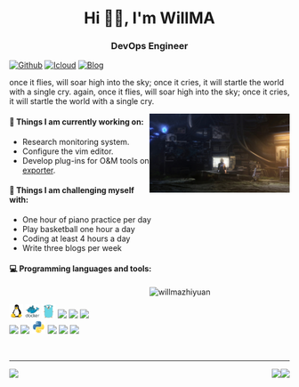 <h1 align="center">Hi 👋🏿, I'm WillMA</h1>
<h3 align="center">DevOps Engineer</h3>

<!--
**WillMAZHIYUAN/WillMAZHIYUAN** is a ✨ _special_ ✨ repository because its `README.md` (this file) appears on your GitHub profile.
-->

[![Github](https://img.shields.io/badge/-Github-000?style=flat&logo=Github&logoColor=white)](https://github.com/WillMAZHIYUAN)
[![Icloud](https://img.shields.io/badge/-Icloud-blue?style=flat&logo=Minutemailer&logoColor=white)](mailto:codewill@icloud.com)
[![Blog](https://img.shields.io/badge/-Blog-c14438?style=flat&logo=GitBook&logoColor=white)](https://www.willma.cloud/)

once it flies, will soar high into the sky; once it cries, it will startle the world with a single cry. again, once it flies, will soar high into the sky; once it cries, it will startle the world with a single cry.

<img align="right" alt="img" src="./90270494_p3_master1200.jpg" width="50%" height="auto" />


#### 🎹 Things I am currently working on:

- Research monitoring system.
- Configure the vim editor.
- Develop plug-ins for O&M tools on [exporter](https://willma.cloud).

#### 🏀 Things I am challenging myself with:

- One hour of piano practice per day
- Play basketball one hour a day
- Coding at least 4 hours a day
- Write three blogs per week

#### 💻 Programming languages and tools:

<p>
<img width="50%" align="right" src="https://github-readme-stats.vercel.app/api?username=willmazhiyuan&show_icons=true&theme=radical&hide_border=true" alt="willmazhiyuan" />
<br/>

<code><img width="5%" src="https://raw.githubusercontent.com/devicons/devicon/master/icons/linux/linux-original.svg"></code>
<code><img width="5%" src="https://raw.githubusercontent.com/devicons/devicon/master/icons/docker/docker-original-wordmark.svg"></code>
<code><img width="5%" src="https://raw.githubusercontent.com/devicons/devicon/master/icons/go/go-original.svg"></code>
<code><img width="5%" src="https://www.vectorlogo.zone/logos/git-scm/git-scm-icon.svg"></code>
<code><img width="5%" src="https://www.vectorlogo.zone/logos/prometheusio/prometheusio-icon.svg"></code>
<code><img width="5%" src="https://www.vectorlogo.zone/logos/grafana/grafana-icon.svg"></code>
<br />
<code><img width="5%" src="https://github.com/gilbarbara/logos/blob/master/logos/osquery.svg"></code>
<code><img width="5%" src="https://www.vectorlogo.zone/logos/kubernetes/kubernetes-icon.svg"></code>
<code><img width="5%" src="https://raw.githubusercontent.com/devicons/devicon/master/icons/python/python-original.svg"></code>
<code><img width="5%" src="https://www.vectorlogo.zone/logos/jenkins/jenkins-icon.svg"></code>
<code><img width="5%" src="https://www.vectorlogo.zone/logos/opentracingio/opentracingio-icon.svg"></code>
<code><img width="5%" src="https://raw.githubusercontent.com/cncf/landscape/master/hosted_logos/grafana-loki.svg"></code>

<br />
</p>

---
<!-- Its main projects -->
<p>
  <a href="https://github.com/anuraghazra/github-readme-stats">
    <img align="left" src="https://github-readme-stats.vercel.app/api/top-langs/?username=anuraghazra&theme=bear&hide_border=true&card_width=auto"/>
  </a>
  <a href="https://github.com/onimur/handle-path-oz">
    <img align="right" src="https://github-readme-stats.vercel.app/api/pin/?username=onimur&repo=handle-path-oz&theme=cobalt2&hide_border=true&show_owner=true" />
  </a>
  <a href="https://github.com/onimur/handle-path-oz">
    <img align="right" src="https://github-readme-stats.vercel.app/api/pin/?username=onimur&repo=handle-path-oz&theme=solarized-dark&hide_border=true&show_owner=true" />
  </a>
</p>
